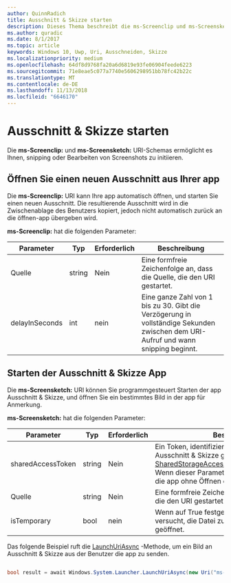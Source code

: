 ```yaml
---
author: QuinnRadich
title: Ausschnitt & Skizze starten
description: Dieses Thema beschreibt die ms-Screenclip und ms-Screensketch URI-Schemas. Ihre app kann diese URI-Schemas zum Starten der app Ausschnitt & Skizze oder öffnen einen neuen Ausschnitt verwenden.
ms.author: quradic
ms.date: 8/1/2017
ms.topic: article
keywords: Windows 10, Uwp, Uri, Ausschneiden, Skizze
ms.localizationpriority: medium
ms.openlocfilehash: 64df8d9768fa20a6d6819e93fe06904feede6223
ms.sourcegitcommit: 71e8eae5c077a7740e5606298951bb78fc42b22c
ms.translationtype: MT
ms.contentlocale: de-DE
ms.lasthandoff: 11/13/2018
ms.locfileid: "6646170"
---
```

# <a name="launch-screen-snipping"></a>Ausschnitt & Skizze starten

Die **ms-Screenclip:** und **ms-Screensketch:** URI-Schemas ermöglicht es Ihnen, snipping oder Bearbeiten von Screenshots zu initiieren.

## <a name="open-a-new-snip-from-your-app"></a>Öffnen Sie einen neuen Ausschnitt aus Ihrer app

Die **ms-Screenclip:** URI kann Ihre app automatisch öffnen, und starten Sie einen neuen Ausschnitt. Die resultierende Ausschnitt wird in die Zwischenablage des Benutzers kopiert, jedoch nicht automatisch zurück an die öffnen-app übergeben wird.

**ms-Screenclip:** hat die folgenden Parameter:

| Parameter | Typ | Erforderlich | Beschreibung |
| --- | --- | --- | --- |
| Quelle | string | Nein | Eine formfreie Zeichenfolge an, dass die Quelle, die den URI gestartet. |
| delayInSeconds | int | nein | Eine ganze Zahl von 1 bis zu 30. Gibt die Verzögerung in vollständige Sekunden zwischen dem URI-Aufruf und wann snipping beginnt. |

## <a name="launching-the-snip--sketch-app"></a>Starten der Ausschnitt & Skizze App

Die **ms-Screensketch:** URI können Sie programmgesteuert Starten der app Ausschnitt & Skizze, und öffnen Sie ein bestimmtes Bild in der app für Anmerkung.

**ms-Screensketch:** hat die folgenden Parameter:

| Parameter | Typ | Erforderlich | Beschreibung |
| --- | --- | --- | --- |
| sharedAccessToken | string | Nein | Ein Token, identifizieren die Datei in der app Ausschnitt & Skizze geöffnet. Von [SharedStorageAccessManager.AddFile](https://docs.microsoft.com/uwp/api/windows.applicationmodel.datatransfer.sharedstorageaccessmanager.addfile)abgerufen. Wenn dieser Parameter ausgelassen wird, wird die app ohne Öffnen der Datei gestartet werden. |
| Quelle | string | Nein | Eine formfreie Zeichenfolge an, dass die Quelle, die den URI gestartet. |
| isTemporary | bool | nein | Wenn auf True festgelegt, Bildschirmskizzen versucht, die Datei zu löschen, nachdem sie geöffnet. |

Das folgende Beispiel ruft die [LaunchUriAsync](https://docs.microsoft.com/uwp/api/Windows.System.Launcher#Windows_System_Launcher_LaunchUriAsync_Windows_Foundation_Uri_) -Methode, um ein Bild an Ausschnitt & Skizze aus der Benutzer die app zu senden.

```csharp

bool result = await Windows.System.Launcher.LaunchUriAsync(new Uri("ms-screensketch:edit?source=MyApp&isTemporary=false&sharedAccessToken=2C37ADDA-B054-40B5-8B38-11CED1E1A2D"));

```